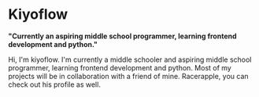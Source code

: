 # Kiyoflow 

**"Currently an aspiring middle school programmer, learning frontend development and python."**

Hi, I'm kiyoflow. I'm currently a middle schooler and aspiring middle school programmer, learning frontend development and python. Most of my projects will be in collaboration with a friend of mine. Racerapple, you can check out his profile as well. 
